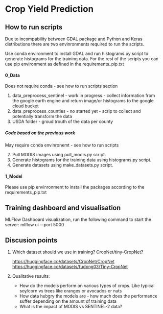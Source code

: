 # Crop Yield Prediction

## How to run scripts
Due to incompability between GDAL package and Python and Keras distributions there are two envinronments required to run the scripts.

Use conda environment to install GDAL and run histograms.py script to generate histograms for the training data.
For the rest of the scripts you can use pip environment as defined in the requirements_pip.txt

#### 0_Data

Does not require conda - see how to run scripts section

1. data_preprocess_sentinel - work in progress - collect information from the google earth engine and return image/or histograms to the google cloud bucket
1. data_preprocess_counties - no started yet - scrip to collect and potentially transform the data
1. USDA folder - groud trouth of the data per county

##### Code based on the previous work

May require conda envinronemt - see how to run scripts

2. Pull MODIS images using pull_modis.py script.
3. Generate histograms for the training data using histograms.py script.
4. Generate datasets using make_datasets.py script.

#### 1_Model
Please use pip envinronment to install the packages according to the requirements_pip.txt

## Training dashboard and visualisation
MLFlow Dashboard visualization, run the following command to start the server:
    mlflow ui --port 5000


## Discusion points
1. Which dataset should we use in training?
    CropNet/tiny-CropNet?

    https://huggingface.co/datasets/CropNet/CropNet
    https://huggingface.co/datasets/fudong03/Tiny-CropNet

2. Qualitative results:
    - How do the models perform on various types of crops. Like typical soy/corn vs trees like oranges or avocados or nuts
    - How data hubgry the models are - how much does the performance suffer depending on the amount of training data
    - What is the impact of MODIS vs SENTINEL-2 data?



